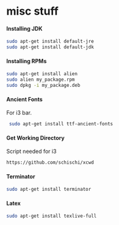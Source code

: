 # misc stuff

#### Installing JDK
```bash
sudo apt-get install default-jre
sudo apt-get install default-jdk
```

#### Installing RPMs
```bash
sudo apt-get install alien
sudo alien my_package.rpm
sudo dpkg -i my_package.deb
```
#### Ancient Fonts
For i3 bar.
```bash
 sudo apt-get install ttf-ancient-fonts
 ```
 
 #### Get Working Directory
 Script needed for i3
 ```bash
 https://github.com/schischi/xcwd
```

#### Terminator
```bash
sudo apt-get install terminator
```

#### Latex
```bash
sudo apt-get install texlive-full
```
